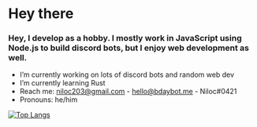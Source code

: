 # Hey there

### Hey, I develop as a hobby. I mostly work in JavaScript using Node.js to build discord bots, but I enjoy web development as well.

- I’m currently working on lots of discord bots and random web dev
- I’m currently learning Rust
- Reach me: niloc203@gmail.com - hello@bdaybot.me - Niloc#0421
- Pronouns: he/him

[![Top Langs](https://github-readme-stats.vercel.app/api/?username=Niloc3&theme=dark&show_icons=true)](https://github.com/Niloc3/)
